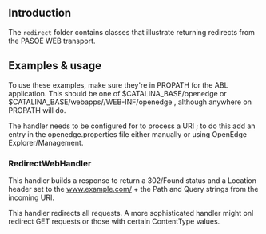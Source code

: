 ## Introduction 
The `redirect` folder contains classes that illustrate returning redirects from the PASOE WEB transport.

## Examples & usage
To use these examples, make sure they're in PROPATH for the ABL application. This should be one of $CATALINA_BASE/openedge or $CATALINA_BASE/webapps/<current-web-app>/WEB-INF/openedge , although anywhere on PROPATH will do.

The handler needs to be configured for to process a URI ; to do this add an entry in the openedge.properties file either manually or using OpenEdge Explorer/Management.

### RedirectWebHandler
This handler builds a response to return a 302/Found status and a Location header set to the www.example.com/ + the Path and Query strings from the incoming URI.

This handler redirects all requests. A more sophisticated handler might onl redirect GET requests or those with certain ContentType values.
